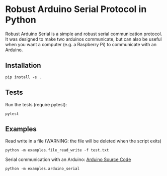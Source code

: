 # Robust Arduino Serial Protocol in Python

Robust Arduino Serial is a simple and robust serial communication protocol. It was designed to make two arduinos communicate, but can also be useful when you want a computer (e.g. a Raspberry Pi) to communicate with an Arduino.

## Installation

```
pip install -e .
```

## Tests
Run the tests (require pytest):
```
pytest
```

## Examples

Read write in a file (WARNING: the file will be deleted when the script exits)
```
python -m examples.file_read_write -f test.txt
```

Serial communication with an Arduino: [Arduino Source Code](https://github.com/sergionr2/RacingRobot/tree/master/arduino)
```
python -m examples.arduino_serial
```
